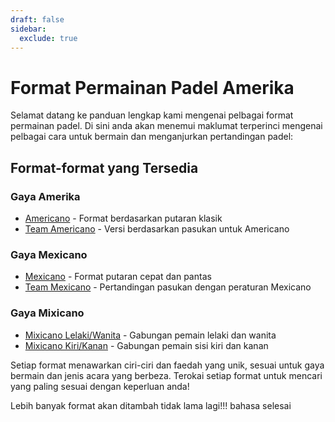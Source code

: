 ```yaml
---
draft: false
sidebar:
  exclude: true
---
```


# Format Permainan Padel Amerika

Selamat datang ke panduan lengkap kami mengenai pelbagai format permainan padel. Di sini anda akan menemui maklumat terperinci mengenai pelbagai cara untuk bermain dan menganjurkan pertandingan padel:

## Format-format yang Tersedia

### Gaya Amerika
- [Americano](/ms/americano) - Format berdasarkan putaran klasik
- [Team Americano](/ms/team-americano) - Versi berdasarkan pasukan untuk Americano

### Gaya Mexicano
- [Mexicano](/ms/mexicano) - Format putaran cepat dan pantas
- [Team Mexicano](/ms/team-mexicano) - Pertandingan pasukan dengan peraturan Mexicano

### Gaya Mixicano
- [Mixicano Lelaki/Wanita](/ms/mixicano) - Gabungan pemain lelaki dan wanita
- [Mixicano Kiri/Kanan](/ms/mixicano) - Gabungan pemain sisi kiri dan kanan

Setiap format menawarkan ciri-ciri dan faedah yang unik, sesuai untuk gaya bermain dan jenis acara yang berbeza. Terokai setiap format untuk mencari yang paling sesuai dengan keperluan anda!

Lebih banyak format akan ditambah tidak lama lagi!!! bahasa selesai